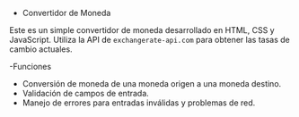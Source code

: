 - Convertidor de Moneda

Este es un simple convertidor de moneda desarrollado en HTML, CSS y JavaScript. Utiliza la API de `exchangerate-api.com` para obtener las tasas de cambio actuales.

-Funciones

- Conversión de moneda de una moneda origen a una moneda destino.
- Validación de campos de entrada.
- Manejo de errores para entradas inválidas y problemas de red.

